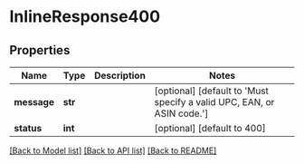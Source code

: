 # InlineResponse400

## Properties
Name | Type | Description | Notes
------------ | ------------- | ------------- | -------------
**message** | **str** |  | [optional] [default to 'Must specify a valid UPC, EAN, or ASIN code.']
**status** | **int** |  | [optional] [default to 400]

[[Back to Model list]](../README.md#documentation-for-models) [[Back to API list]](../README.md#documentation-for-api-endpoints) [[Back to README]](../README.md)


